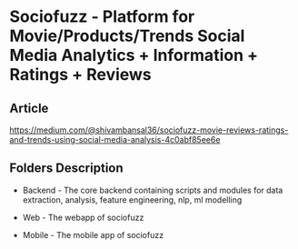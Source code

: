 # Sociofuzz - Platform for Movie/Products/Trends Social Media Analytics + Information + Ratings + Reviews

## Article

https://medium.com/@shivambansal36/sociofuzz-movie-reviews-ratings-and-trends-using-social-media-analysis-4c0abf85ee6e

## Folders Description 

* Backend  - The core backend containing scripts and modules for data extraction, analysis, feature engineering, nlp, ml modelling 

* Web - The webapp of sociofuzz 

* Mobile - The mobile app of sociofuzz
